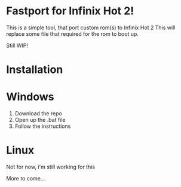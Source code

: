 # Fastport for Infinix Hot 2!

This is a simple tool, that port custom rom(s) to Infinix Hot 2
This will replace some file that required for the rom to boot up.

Still WIP!

# Installation

# Windows
1. Download the repo
2. Open up the .bat file
3. Follow the instructions

# Linux
Not for now, i'm still working for this

More to come...
